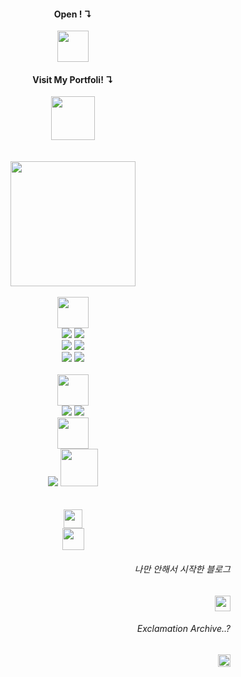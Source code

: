 <!-- Open Center -->
<div align="center">

  <span>
    <span>
      <h4>Open ! ↴ </h4>
      <a href="https://www.dlawork9888.site/">
        <img height=50 src="https://github.com/dlawork9888/dlawork9888/assets/127077818/9e278a7c-9eb7-41a8-9b2b-73726ffd5bc3">
      </a>
  </span>
    <h4>Visit My Portfoli! ↴ </h4>
    <a href="https://sparkly-report-5cc.notion.site/cad30c98023042a1a1af99519a58031b?pvs=74">
      <img height=70 src="https://github.com/dlawork9888/dlawork9888/assets/127077818/4e8f4678-b908-470a-9607-52092529b040">
    </a>
  </span>
  </br></br></br>

<!-- 커비들 -->
<div>
  <img width = 200 src='https://github.com/dlawork9888/dlawork9888/assets/127077818/1de000d1-ee6e-4e8b-9daf-0fbac2a7681c'>
</div>

<br/>

<!-- Stacks ! -->
<div>
  <img height=50 src='https://github.com/dlawork9888/dlawork9888/assets/127077818/4bbf42b6-df95-45e8-b323-9be977ebdd82'>
</div>

<div>
  <span>
    <img src="https://img.shields.io/badge/Python-555555?style=for-the-badge&logo=Python&logoColor=FFFFFF">
    <img src="https://img.shields.io/badge/JavaScript-555555?style=for-the-badge&logo=JavaScript&logoColor=FFFFFF">
  </span>
</div>

<div>
  <span>
    <img src="https://img.shields.io/badge/Tensorflow-555555?style=for-the-badge&logo=Tensorflow&logoColor=FFFFFF">
    <img src="https://img.shields.io/badge/Pytorch-555555?style=for-the-badge&logo=Pytorch&logoColor=FFFFFF"> 
  </span>
</div>

<div>
   <span>
    <img src="https://img.shields.io/badge/Django-555555?style=for-the-badge&logo=Django&logoColor=FFFFFF">
    <img src="https://img.shields.io/badge/React&Native-555555?style=for-the-badge&logo=React&logoColor=FFFFFF">  
  </span>
</div>
  
<br/>

<!-- What's Next ? -->
<div>
  <img style="height: 50px; margin:0px auto" src='https://github.com/dlawork9888/dlawork9888/assets/127077818/396a1476-04cf-473b-95eb-0327948665f6'>
</div>

<span>
  <img src="https://img.shields.io/badge/Java-555555?style=for-the-badge&logo=OpenJDK&logoColor=FFFFFF">
  <img src="https://img.shields.io/badge/Spring-555555?style=for-the-badge&logo=spring&logoColor=FFFFFF">  
</span>
  
<br/>

<!-- Comming Soon ... -->

<div>
  <img height=50 src='https://github.com/dlawork9888/dlawork9888/assets/127077818/649bba23-d08c-46da-af84-fff226628d61'/>
</div>

<span>
  <!--Github Pages-->
  <img src="https://img.shields.io/badge/Giihub Pages-555555?style=for-the-badge&logo=githubpages&logoColor=FFFFFF"/>
  <!--MFR for ALL-->
  <a href="https://mfr.dlawork9888.site">
    <img style="height: 60px; margin:0px auto" src="https://github.com/dlawork9888/dlawork9888/assets/127077818/e203b909-7029-427c-96d7-a199ab6ba168"/>
  </a>
</span>


<br/>
<br/>
<br/>


<!-- Working ! ... -->
<div>
  <img height=30 src='https://github.com/dlawork9888/click_this/assets/127077818/ee20b940-c1d2-44e4-8283-456a3776ecb0'/>
</div>
  <!--Clikc This-->
<a href="https://clickthis.dlawork9888.site">
  <img style="height: 35px" src="https://github.com/dlawork9888/dlawork9888/assets/127077818/0c49ff97-6253-42f4-ab61-d7607b8627b7"/>
</a>

</div>
<!-- Close Center -->


<div align='right'>
  
  ###### 나만 안해서 시작한 블로그
  <a href="https://velog.io/@dlawork9888/posts">
    <img src="https://img.shields.io/badge/Velog-6E6E6E?style=plastic&logo=Velog&logoColor=FFFFFF" width="auto" height="25"/>
  </a>

  
  ###### Exclamation Archive..?
  <a href="https://sparkly-report-5cc.notion.site/5db8aa4a32874fe9894f016fc8c16924">
    <img src="https://img.shields.io/badge/Exclamation Archive-6E6E6E?style=plastic&logo=Notion&logoColor=FFFFFF" width="auto" height="20" alt="Notion Logo"/>
  </a>
  
</div>




